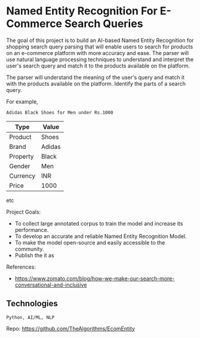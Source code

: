 # Named Entity Recognition For E-Commerce Search Queries


The goal of this project is to build an AI-based Named Entity Recognition for shopping search query parsing that will enable users to search for products on an e-commerce platform with more accuracy and ease. The parser will use natural language processing techniques to understand and interpret the user's search query and match it to the products available on the platform.


The parser will understand the meaning of the user's query and match it with the products available on the platform. Identify the parts of a search query.

For example,

`Adidas Black Shoes for Men under Rs.1000`

Type        | Value
------------|----------
Product     | Shoes  
Brand       | Adidas 
Property    | Black  
Gender      | Men
Currency    | INR    
Price       | 1000   
etc         


Project Goals:

- To collect large annotated corpus to train the model and increase its performance.
- To develop an accurate and reliable Named Entity Recognition Model.
- To make the model open-source and easily accessible to the community.
- Publish the it as 

References:

- https://www.zomato.com/blog/how-we-make-our-search-more-conversational-and-inclusive


## Technologies
`
Python, AI/ML, NLP
`

Repo: https://github.com/TheAlgorithms/EcomEntity
